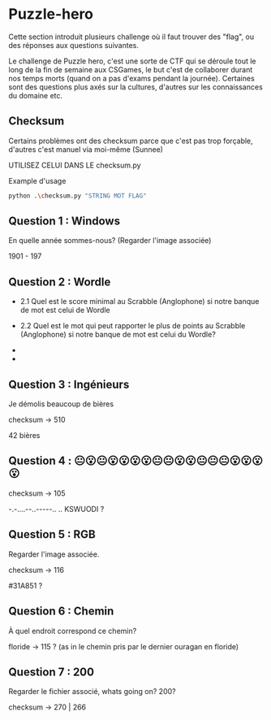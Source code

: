 # Puzzle-hero

Cette section introduit plusieurs challenge où il faut trouver des "flag", ou des réponses aux questions suivantes.

Le challenge de Puzzle hero, c'est une sorte de CTF qui se déroule tout le long de la fin de semaine aux CSGames,
le but c'est de collaborer durant nos temps morts (quand on a pas d'exams pendant la journée).
Certaines sont des questions plus axés sur la cultures, d'autres sur les connaissances du domaine etc.


## Checksum
Certains problèmes ont des checksum parce que c'est pas trop forçable, d'autres c'est manuel via moi-même (Sunnee)

UTILISEZ CELUI DANS LE checksum.py

Example d'usage
```bash
python .\checksum.py "STRING MOT FLAG"
```

## Question 1 : Windows

En quelle année sommes-nous? (Regarder l'image associée)

1901 - 197

## Question 2 : Wordle

- 2.1 Quel est le score minimal au Scrabble (Anglophone) si notre banque de mot est celui de Wordle
- 2.2 Quel est le mot qui peut rapporter le plus de points au Scrabble (Anglophone) si notre banque de mot est celui du Wordle?

- 
- 

## Question 3 : Ingénieurs

Je démolis beaucoup de bières

checksum -> 510

42 bières

## Question 4 : 😐😮😐😮😮😮😮😐😐😮😮😐😐😐😮😮😮😮

checksum -> 105

-.-....--..-----.. ..
KSWUODI ?

## Question 5 : RGB

Regarder l'image associée.

checksum -> 116

#31A851 ?

## Question 6 : Chemin

À quel endroit correspond ce chemin?

floride -> 115 ? (as in le chemin pris par le dernier ouragan en floride) 

## Question 7 : 200

Regarder le fichier associé, whats going on? 200?

checksum -> 270 | 266
